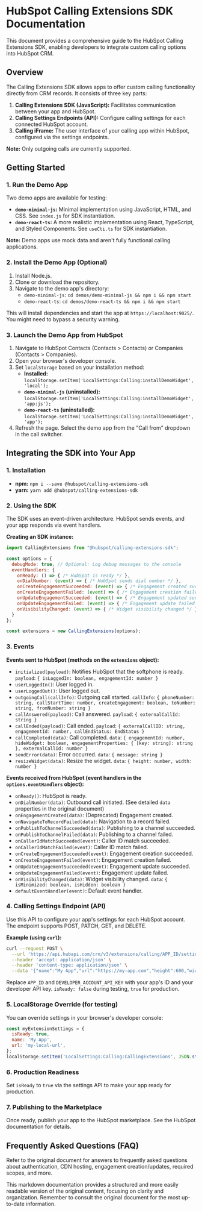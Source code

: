 # HubSpot Calling Extensions SDK Documentation

This document provides a comprehensive guide to the HubSpot Calling Extensions SDK, enabling developers to integrate custom calling options into HubSpot CRM.

## Overview

The Calling Extensions SDK allows apps to offer custom calling functionality directly from CRM records.  It consists of three key parts:

1. **Calling Extensions SDK (JavaScript):** Facilitates communication between your app and HubSpot.
2. **Calling Settings Endpoints (API):** Configure calling settings for each connected HubSpot account.
3. **Calling iFrame:**  The user interface of your calling app within HubSpot, configured via the settings endpoints.

**Note:** Only outgoing calls are currently supported.

## Getting Started

### 1. Run the Demo App

Two demo apps are available for testing:

* **`demo-minimal-js`:** Minimal implementation using JavaScript, HTML, and CSS.  See `index.js` for SDK instantiation.
* **`demo-react-ts`:**  A more realistic implementation using React, TypeScript, and Styled Components. See `useCti.ts` for SDK instantiation.

**Note:** Demo apps use mock data and aren't fully functional calling applications.

### 2. Install the Demo App (Optional)

1. Install Node.js.
2. Clone or download the repository.
3. Navigate to the demo app's directory:
   * `demo-minimal-js`: `cd demos/demo-minimal-js && npm i && npm start`
   * `demo-react-ts`: `cd demos/demo-react-ts && npm i && npm start`

This will install dependencies and start the app at `https://localhost:9025/`. You might need to bypass a security warning.

### 3. Launch the Demo App from HubSpot

1. Navigate to HubSpot Contacts (Contacts > Contacts) or Companies (Contacts > Companies).
2. Open your browser's developer console.
3. Set `localStorage` based on your installation method:
   * **Installed:** `localStorage.setItem('LocalSettings:Calling:installDemoWidget', 'local');`
   * **`demo-minimal-js` (uninstalled):** `localStorage.setItem('LocalSettings:Calling:installDemoWidget', 'app:js');`
   * **`demo-react-ts` (uninstalled):** `localStorage.setItem('LocalSettings:Calling:installDemoWidget', 'app');`
4. Refresh the page.  Select the demo app from the "Call from" dropdown in the call switcher.

## Integrating the SDK into Your App

### 1. Installation

* **npm:** `npm i --save @hubspot/calling-extensions-sdk`
* **yarn:** `yarn add @hubspot/calling-extensions-sdk`

### 2. Using the SDK

The SDK uses an event-driven architecture.  HubSpot sends events, and your app responds via event handlers.

**Creating an SDK instance:**

```javascript
import CallingExtensions from "@hubspot/calling-extensions-sdk";

const options = {
  debugMode: true, // Optional: Log debug messages to the console
  eventHandlers: {
    onReady: () => { /* HubSpot is ready */ },
    onDialNumber: (event) => { /* HubSpot sends dial number */ },
    onCreateEngagementSucceeded: (event) => { /* Engagement created successfully */ },
    onCreateEngagementFailed: (event) => { /* Engagement creation failed */ },
    onUpdateEngagementSucceeded: (event) => { /* Engagement updated successfully */ },
    onUpdateEngagementFailed: (event) => { /* Engagement update failed */ },
    onVisibilityChanged: (event) => { /* Widget visibility changed */ }
  }
};

const extensions = new CallingExtensions(options);
```

### 3. Events

**Events sent to HubSpot (methods on the `extensions` object):**

* `initialized(payload)`: Notifies HubSpot that the softphone is ready.  `payload`: `{ isLoggedIn: boolean, engagementId: number }`
* `userLoggedIn()`: User logged in.
* `userLoggedOut()`: User logged out.
* `outgoingCall(callInfo)`: Outgoing call started.  `callInfo`: `{ phoneNumber: string, callStartTime: number, createEngagement: boolean, toNumber: string, fromNumber: string }`
* `callAnswered(payload)`: Call answered. `payload`: `{ externalCallId: string }`
* `callEnded(payload)`: Call ended. `payload`: `{ externalCallID: string, engagementId: number, callEndStatus: EndStatus }`
* `callCompleted(data)`: Call completed. `data`: `{ engagementId: number, hideWidget: boolean, engagementProperties: { [key: string]: string }, externalCallId: number }`
* `sendError(data)`: Error occurred. `data`: `{ message: string }`
* `resizeWidget(data)`: Resize the widget. `data`: `{ height: number, width: number }`


**Events received from HubSpot (event handlers in the `options.eventHandlers` object):**

* `onReady()`: HubSpot is ready.
* `onDialNumber(data)`: Outbound call initiated.  (See detailed `data` properties in the original document)
* `onEngagementCreated(data)`: (Deprecated) Engagement created.
* `onNavigateToRecordFailed(data)`: Navigation to a record failed.
* `onPublishToChannelSucceeded(data)`: Publishing to a channel succeeded.
* `onPublishToChannelFailed(data)`: Publishing to a channel failed.
* `onCallerIdMatchSucceeded(event)`: Caller ID match succeeded.
* `onCallerIdMatchFailed(event)`: Caller ID match failed.
* `onCreateEngagementSucceeded(event)`: Engagement creation succeeded.
* `onCreateEngagementFailed(event)`: Engagement creation failed.
* `onUpdateEngagementSucceeded(event)`: Engagement update succeeded.
* `onUpdateEngagementFailed(event)`: Engagement update failed.
* `onVisibilityChanged(data)`: Widget visibility changed.  `data`: `{ isMinimized: boolean, isHidden: boolean }`
* `defaultEventHandler(event)`: Default event handler.


### 4. Calling Settings Endpoint (API)

Use this API to configure your app's settings for each HubSpot account.  The endpoint supports POST, PATCH, GET, and DELETE.

**Example (using `curl`):**

```bash
curl --request POST \
  --url 'https://api.hubapi.com/crm/v3/extensions/calling/APP_ID/settings?hapikey=DEVELOPER_ACCOUNT_API_KEY' \
  --header 'accept: application/json' \
  --header 'content-type: application/json' \
  --data '{"name":"My App","url":"https://my-app.com","height":600,"width":400,"isReady":false}'
```

Replace `APP_ID` and `DEVELOPER_ACCOUNT_API_KEY` with your app's ID and your developer API key.  `isReady: false` during testing, `true` for production.

### 5. LocalStorage Override (for testing)

You can override settings in your browser's developer console:

```javascript
const myExtensionSettings = {
  isReady: true,
  name: 'My App',
  url: 'my-local-url',
};
localStorage.setItem('LocalSettings:Calling:CallingExtensions', JSON.stringify(myExtensionSettings));
```

### 6. Production Readiness

Set `isReady` to `true` via the settings API to make your app ready for production.

### 7. Publishing to the Marketplace

Once ready, publish your app to the HubSpot marketplace.  See the HubSpot documentation for details.


## Frequently Asked Questions (FAQ)

Refer to the original document for answers to frequently asked questions about authentication, CDN hosting, engagement creation/updates, required scopes, and more.


This markdown documentation provides a structured and more easily readable version of the original content, focusing on clarity and organization.  Remember to consult the original document for the most up-to-date information.
